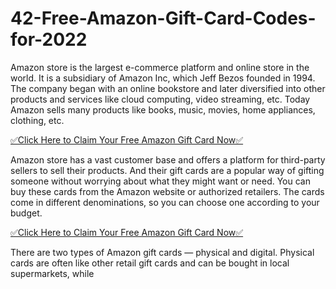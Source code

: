 # 42-Free-Amazon-Gift-Card-Codes-for-2022

Amazon store is the largest e-commerce platform and online store in the world. It is a subsidiary of Amazon Inc, which Jeff Bezos founded in 1994. The company began with an online bookstore and later diversified into other products and services like cloud computing, video streaming, etc. Today Amazon sells many products like books, music, movies, home appliances, clothing, etc.

[✅Click Here to Claim Your Free Amazon Gift Card Now✅](https://mkrj.xyz/amo/)

Amazon store has a vast customer base and offers a platform for third-party sellers to sell their products. And their gift cards are a popular way of gifting someone without worrying about what they might want or need. You can buy these cards from the Amazon website or authorized retailers. The cards come in different denominations, so you can choose one according to your budget.

[✅Click Here to Claim Your Free Amazon Gift Card Now✅](https://mkrj.xyz/amo/)

There are two types of Amazon gift cards — physical and digital. Physical cards are often like other retail gift cards and can be bought in local supermarkets, while
